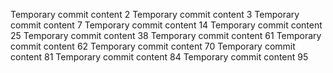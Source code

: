 Temporary commit content 2
Temporary commit content 3
Temporary commit content 7
Temporary commit content 14
Temporary commit content 25
Temporary commit content 38
Temporary commit content 61
Temporary commit content 62
Temporary commit content 70
Temporary commit content 81
Temporary commit content 84
Temporary commit content 95
